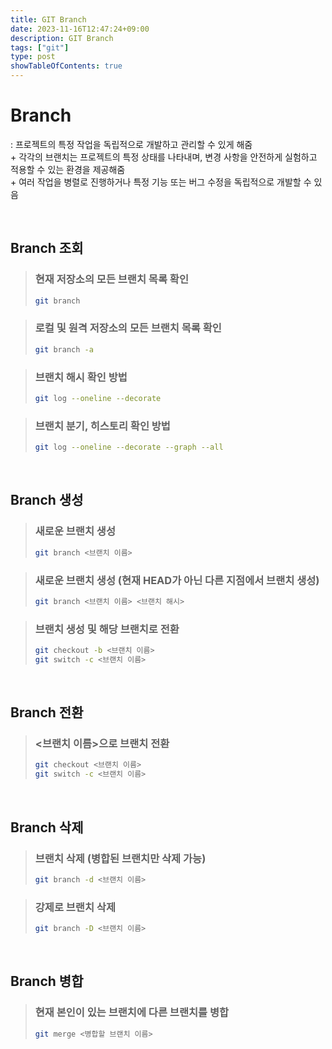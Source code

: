 ```yaml
---
title: GIT Branch
date: 2023-11-16T12:47:24+09:00
description: GIT Branch
tags: ["git"]
type: post
showTableOfContents: true
---
```

# Branch
: 프로젝트의 특정 작업을 독립적으로 개발하고 관리할 수 있게 해줌  
\+ 각각의 브랜치는 프로젝트의 특정 상태를 나타내며, 변경 사항을 안전하게 실험하고 적용할 수 있는 환경을 제공해줌  
\+ 여러 작업을 병렬로 진행하거나 특정 기능 또는 버그 수정을 독립적으로 개발할 수 있음  

<br/>

## Branch 조회
> ### 현재 저장소의 모든 브랜치 목록 확인
> ``` Bash
> git branch
> ```

> ### 로컬 및 원격 저장소의 모든 브랜치 목록 확인
> ``` Bash
> git branch -a
> ```

> ### 브랜치 해시 확인 방법
> ``` Bash
> git log --oneline --decorate
> ```

> ### 브랜치 분기, 히스토리 확인 방법
> ``` Bash
> git log --oneline --decorate --graph --all
> ```


<br/>

## Branch 생성
> ### 새로운 브랜치 생성
> ``` Bash
> git branch <브랜치 이름>
> ```

> ### 새로운 브랜치 생성 (현재 HEAD가 아닌 다른 지점에서 브랜치 생성)
> ``` Bash
> git branch <브랜치 이름> <브랜치 해시>
> ```

> ### 브랜치 생성 및 해당 브랜치로 전환
> ``` Bash
> git checkout -b <브랜치 이름>
> git switch -c <브랜치 이름>
> ```


<br/>

## Branch 전환
> ### <브랜치 이름>으로 브랜치 전환
> ``` Bash
> git checkout <브랜치 이름>
> git switch -c <브랜치 이름>
> ```


<br/>

## Branch 삭제
> ### 브랜치 삭제 (병합된 브랜치만 삭제 가능)
> ``` Bash
> git branch -d <브랜치 이름>
> ```

> ### 강제로 브랜치 삭제
> ``` Bash
> git branch -D <브랜치 이름>
> ```


<br/>

## Branch 병합
> ### 현재 본인이 있는 브랜치에 다른 브랜치를 병합
> ``` Bash
> git merge <병합할 브랜치 이름>
> ```

<br/>
<br/>